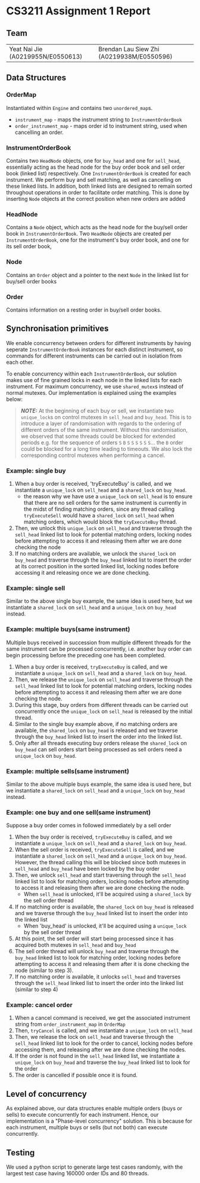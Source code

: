 # CS3211 Assignment 1 Report

## Team

<table border="0">
 <tr>
    <td>Yeat Nai Jie (A0219955N/E0550613)</td>
    <td>Brendan Lau Siew Zhi (A0219938M/E0550596)</td>
 </tr>
</table>

## Data Structures

### OrderMap

Instantiated within `Engine` and contains two `unordered_map`s.
- `instrument_map` - maps the instrument string to `InstrumentOrderBook`
- `order_instrument_map` - maps order id to instrument string, used when cancelling an order.

### InstrumentOrderBook

Contains two `HeadNode` objects, one for `buy_head` and one for `sell_head`, essentially acting as the head node for the buy order book and sell order book (linked list) respectively. One `InstrumentOrderBook` is created for each instrument. We perform buy and sell matching, as well as cancelling on these linked lists. In addition, both linked lists are designed to remain sorted throughout operations in order to facilitate order matching. This is done by inserting `Node` objects at the correct position when new orders are added 

### HeadNode

Contains a `Node` object, which acts as the head node for the buy/sell order book in `InstrumentOrderBook`. Two `HeadNode` objects are created per `InstrumentOrderBook`, one for the instrument's buy order book, and one for its sell order book,

### Node

Contains an `Order` object and a pointer to the next `Node` in the linked list for buy/sell order books

### Order

Contains information on a resting order in buy/sell order books.

## Synchronisation primitives

We enable concurrency between orders for different instruments by having seperate `InstrumentOrderBook` instances for each distinct instrument, so commands for different instruments can be carried out in isolation from each other.

To enable concurrency within each `InstrumentOrderBook`, our solution makes use of fine grained locks in each node in the linked lists for each instrument. For maximum concurrency, we use `shared_mutex`s instead of normal mutexes. Our implementation is explained using the examples below:

> **_NOTE:_**  At the beginning of each buy or sell, we instantiate two `unique_lock`s on control mutexes in `sell_head` and `buy_head`. This is to introduce a layer of randomisation with regards to the ordering of different orders of the same instrument. Without this randomisation, we observed that some threads could be blocked for extended periods e.g. for the sequence of orders `S` `B` `S` `S` `S` `S` `S` `S`... the `B` order could be blocked for a long time leading to timeouts. We also lock the corresponding control mutexes when performing a cancel.

### Example: single buy
1. When a buy order is received, 'tryExecuteBuy' is called, and we instantiate a `unique_lock` on `sell_head` and a `shared_lock` on `buy_head`.
   - the reason why we have use a `unique_lock` on `sell_head` is to ensure that there are no sell orders for the same instrument is currently in the midst of finding matching orders, since any thread calling `tryExecuteSell` would have a `shared_lock` on `sell_head` when matching orders, which would block the `tryExecuteBuy` thread.
2. Then, we unlock this `unique_lock` on `sell_head` and traverse through the `sell_head` linked list to look for potential matching orders, locking nodes before attempting to access it and releasing them after we are done checking the node
3. If no matching orders are available, we unlock the `shared_lock` on `buy_head` and traverse through the `buy_head` linked list to insert the order at its correct position in the sorted linked list, locking nodes before accessing it and releasing once we are done checking.

### Example: single sell
Similar to the above single buy example, the same idea is used here, but we instantiate a `shared_lock` on `sell_head` and a `unique_lock` on `buy_head` instead.

### Example: multiple buys(same instrument)
Multiple buys received in succession from multiple different threads for the same instrument can be processed concurrently, i.e. another buy order can begin processing before the preceding one has been completed. 

1. When a buy order is received, `tryExecuteBuy` is called, and we instantiate a `unique_lock` on `sell_head` and a `shared_lock` on `buy_head`.
2. Then, we release the `unique_lock` on `sell_head` and traverse through the `sell_head` linked list to look for potential matching orders, locking nodes before attempting to access it and releasing them after we are done checking the node.
3. During this stage, buy orders from different threads can be carried out concurrently once the `unique_lock` on `sell_head` is released by the initial thread.
4. Similar to the single buy example above, if no matching orders are available, the `shared_lock` on `buy_head` is released and we traverse through the `buy_head` linked list to insert the order into the linked list.
5. Only after all threads executing buy orders release the `shared_lock` on `buy_head` can sell orders start being processed as sell orders need a `unique_lock` on `buy_head`.

### Example: multiple sells(same instrument)
Similar to the above multiple buys example, the same idea is used here, but we instantiate a `shared_lock` on `sell_head` and a `unique_lock` on `buy_head` instead.

### Example: one buy and one sell(same instrument)
Suppose a buy order comes in followed immediately by a sell order
1. When the buy order is received, `tryExecuteBuy` is called, and we instantiate a `unique_lock` on `sell_head` and a `shared_lock` on `buy_head`.
2. When the sell order is received, `tryExecuteSell` is called, and we instantiate a `shared_lock` on `sell_head` and a `unique_lock` on `buy_head`. However, the thread calling this will be blocked since both mutexes in `sell_head` and `buy_head` have been locked by the buy order
3. Then, we unlock `sell_head` and start traversing through the `sell_head` linked list to look for matching orders, locking nodes before attempting to access it and releasing them after we are done checking the node. 
    - When `sell_head` is unlocked, it'll be acquired using a `shared_lock` by the sell order thread
4. If no matching order is available, the `shared_lock` on `buy_head` is released and we traverse through the `buy_head` linked list to insert the order into the linked list
    - When 'buy_head' is unlocked, it'll be acquired using a `unique_lock` by the sell order thread
5. At this point, the sell order will start being processed since it has acquired both mutexes in `sell_head` and `buy_head`
6. The sell order thread will unlock `buy_head` and traverse through the `buy_head` linked list to look for matching order, locking nodes before attempting to access it and releasing them after it is done checking the node (similar to step 3).
7. If no matching order is available, it unlocks `sell_head` and traverses through the `sell_head` linked list to insert the order into the linked list (similar to step 4)

### Example: cancel order
1. When a cancel command is received, we get the associated instrument string from `order_instrument_map` in `OrderMap`
2. Then, `tryCancel` is called, and we instantiate a `unique_lock` on `sell_head`
3. Then, we release the lock on `sell_head` and traverse through the `sell_head` linked list to look for the order to cancel, locking nodes before accessing them, and releasing after we are done checking the nodes.
4. If the order is not found in the `sell_head` linked list, we instantiate a `unique_lock` on `buy_head` and traverse the `buy_head` linked list to look for the order
5. The order is cancelled if possible once it is found.


## Level of concurrency
As explained above, our data structures enable multiple orders (buys or sells) to execute concurrently for each instrument. Hence, our implementation is a "Phase-level concurrency" solution. This is because for each instrument, multiple buys or sells (but not both) can execute concurrently.


## Testing
We used a python script to generate large test cases randomly, with the largest test case having 160000 order IDs and 80 threads. 
